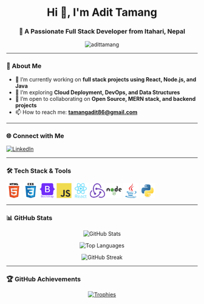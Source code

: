 <h1 align="center">Hi 👋, I'm Adit Tamang</h1>
<h3 align="center">🚀 A Passionate Full Stack Developer from Itahari, Nepal</h3>

<p align="center">
  <img src="https://komarev.com/ghpvc/?username=adittamang&label=Profile%20views&color=0e75b6&style=flat" alt="adittamang" />
</p>

---

### 💫 About Me
- 🔭 I’m currently working on **full stack projects using React, Node.js, and Java**
- 🌱 I’m exploring **Cloud Deployment, DevOps, and Data Structures**
- 🤝 I’m open to collaborating on **Open Source, MERN stack, and backend projects**
- 📫 How to reach me: **tamangadit86@gmail.com**

---

### 🌐 Connect with Me
<p>
  <a href="https://www.linkedin.com/in/adit-tamang-78650b208/" target="_blank">
    <img src="https://img.shields.io/badge/LinkedIn-blue?style=for-the-badge&logo=linkedin" alt="LinkedIn" />
  </a>
</p>

---

### 🛠️ Tech Stack & Tools

<p>
  <img src="https://raw.githubusercontent.com/devicons/devicon/master/icons/html5/html5-original-wordmark.svg" width="40" alt="HTML5"/>
  <img src="https://raw.githubusercontent.com/devicons/devicon/master/icons/css3/css3-original-wordmark.svg" width="40" alt="CSS3"/>
  <img src="https://raw.githubusercontent.com/devicons/devicon/master/icons/bootstrap/bootstrap-plain-wordmark.svg" width="40" alt="Bootstrap"/>
  <img src="https://raw.githubusercontent.com/devicons/devicon/master/icons/javascript/javascript-original.svg" width="40" alt="JavaScript"/>
  <img src="https://raw.githubusercontent.com/devicons/devicon/master/icons/react/react-original-wordmark.svg" width="40" alt="React"/>
  <img src="https://raw.githubusercontent.com/devicons/devicon/master/icons/redux/redux-original.svg" width="40" alt="Redux"/>
  <img src="https://raw.githubusercontent.com/devicons/devicon/master/icons/nodejs/nodejs-original-wordmark.svg" width="40" alt="Node.js"/>
  <img src="https://raw.githubusercontent.com/devicons/devicon/master/icons/java/java-original.svg" width="40" alt="Java"/>
  <img src="https://raw.githubusercontent.com/devicons/devicon/master/icons/python/python-original.svg" width="40" alt="Python"/>
</p>

---

### 📊 GitHub Stats

<p align="center">
  <img src="https://github-readme-stats.vercel.app/api?username=adittamang&show_icons=true&locale=en" alt="GitHub Stats" />
</p>
<p align="center">
  <img src="https://github-readme-stats.vercel.app/api/top-langs?username=adittamang&show_icons=true&locale=en&layout=compact" alt="Top Languages" />
</p>
<p align="center">
  <img src="https://github-readme-streak-stats.herokuapp.com/?user=adittamang&" alt="GitHub Streak" />
</p>

---

### 🏆 GitHub Achievements

<p align="center">
  <a href="https://github.com/ryo-ma/github-profile-trophy">
    <img src="https://github-profile-trophy.vercel.app/?username=adittamang&theme=algolia" alt="Trophies" />
  </a>
</p>
